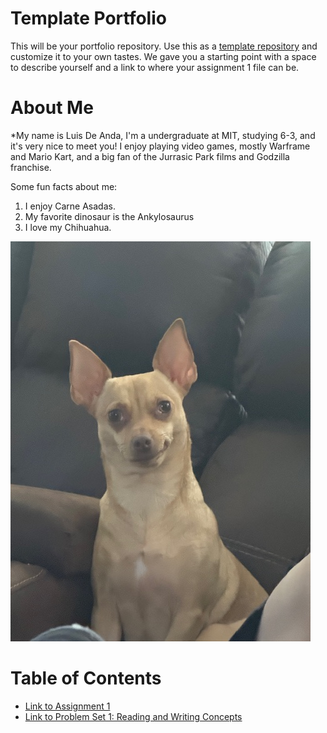 # Template Portfolio
This will be your portfolio repository. Use this as a [template repository](https://docs.github.com/en/repositories/creating-and-managing-repositories/creating-a-template-repository) and customize it to your own tastes. We gave you a starting point with a space to describe yourself and a link to where your assignment 1 file can be.

# About Me
*My name is Luis De Anda, I'm a undergraduate at MIT, studying 6-3, and it's very nice to meet you! I enjoy playing video games, mostly Warframe and Mario Kart, and a big fan of the Jurrasic Park films and Godzilla franchise. 

Some fun facts about me:
1. I enjoy Carne Asadas.
2. My favorite dinosaur is the Ankylosaurus
3. I love my Chihuahua.

![picture of my baby](Image_Folder/image.png?format=jpg&name=4096x4096)


# Table of Contents
- [Link to Assignment 1](assignments/assignment1.md)
- [Link to Problem Set 1: Reading and Writing Concepts](assignments/Pset1.md)
